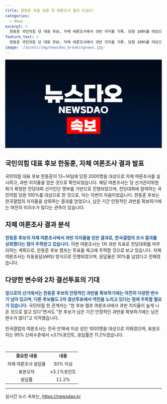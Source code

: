 ```yaml
---
title: 한동훈 국힘 당원 첫 여론조사 결과 뜨겁다!
categories:
  - News
excerpt: >
  한동훈 국민의힘 당 대표 후보, 자체 여론조사에서 과반 지지율 기록. 당원 100%를 대상으로 한 이번 조사는 당 중심으로 선거전략 세우기에 주요한데, 응답률 30% 넘어 전당대회 결과에 영향 줄 듯. 하지만 다른 후보들의 역전극 가능성도 언급돼, 안정적인 과반 확보에는 더 많은 노력 필요할 것으로 보인다. -한국갤럽 조사-
feature_text: >
  한동훈 국민의힘 당 대표 후보, 자체 여론조사에서 과반 지지율 기록. 당원 100%를 대상으로 한 이번 조사는 당 중심으로 선거전략 세우기에 주요한데, 응답률 30% 넘어 전당대회 결과에 영향 줄 듯. 하지만 다른 후보들의 역전극 가능성도 언급돼, 안정적인 과반 확보에는 더 많은 노력 필요할 것으로 보인다. -한국갤럽 조사-
image: '/assets/img/newsdao_breakingnews.jpg'
---
```


<p><img src="/assets/img/newsdao_breakingnews.jpg" alt="ranknews 속보" /></p>

<h2 data-ke-size="size26">국민의힘 대표 후보 한동훈, 자체 여론조사 결과 발표</h2>

<p>국민의힘 대표 후보 한동훈이 13~14일에 당원 2000명을 대상으로 자체 여론조사를 실시하고, 과반 지지율을 얻은 것으로 확인되었습니다. 해당 여론조사는 당 선거관리위원회가 확정한 전당대회 선거인단 명부를 기반으로 진행되었으며, 전당대회에 참여하는 국민의힘 당원 100%를 대상으로 한 것으로, 이는 이번이 처음이었습니다. 한동훈 후보는 한국갤럽의 지지율을 상회하는 결과를 얻었으나, 남은 기간 안정적인 과반을 확보하기에는 여전히 미지수가 많다는 관측이 있습니다.</p>

<h2 data-ke-size="size24">자체 여론조사 결과 분석</h2>

<p><b><span style="color: #1a5490;">한동훈 후보의 자체 여론조사에서 과반 지지율을 얻은 결과로, 한국갤럽의 조사 결과를 상회했다는 점이 주목받고 있습니다.</span></b> 이번 여론조사는 1차 과반 득표로 전당대회를 마무리하는 계획으로, 한동훈 후보 캠프는 투표율 제고에 주력할 것으로 보고 있습니다. 자체 여론조사는 자동응답(ARS) 방식으로 진행되었으며, 응답율은 30%를 넘었다고 전해졌습니다. </p>

<h2 data-ke-size="size24">다양한 변수와 2차 결선투표의 기대</h2>

<p><b><span style="color: #1a5490;">앞으로의 선거에서는 한동훈 후보의 안정적인 과반을 확보하기에는 여전히 다양한 변수가 남아 있으며, 다른 후보들도 2차 결선투표에서 역전을 노리고 있다는 점에 주목할 필요가 있습니다.</span></b> 국민의힘 한 관계자는 "한 후보 캠프 여론조사에서 과반 지지율이 높게 나온 것으로 알고 있다"면서도 "한 후보가 남은 기간 안정적인 과반을 확보하기에는 남은 변수가 많다"고 지적했습니다.</p>

<p>한국갤럽의 여론조사는 전국 만18세 이상 성인 1000명을 대상으로 이뤄졌으며, 표본오차는 95% 신뢰수준에서 ±3.1%포인트, 응답률은 11.2%였습니다. </p>

<p data-ke-size="size16">&nbsp;</p>

<table>
    <tbody>
        <tr>
            <td style="text-align: center; height: 17px;"><b>중요한 내용</b></td>
            <td style="text-align: center; height: 17px;"><b>내용</b></td>
        </tr>
        <tr>
            <td style="text-align: center; height: 17px;">자체 여론조사 응답율</td>
            <td style="text-align: center; height: 17px;">30% 이상</td>
        </tr>
        <tr>
            <td style="text-align: center; height: 17px;">표본오차</td>
            <td style="text-align: center; height: 17px;">±3.1%포인트</td>
        </tr>
        <tr>
            <td style="text-align: center; height: 17px;">응답률</td>
            <td style="text-align: center; height: 17px;">11.2%</td>
        </tr>
    </tbody>
</table>

<p><hr></p>
실시간 뉴스 속보는, <a href="https://newsdao.kr" rel="dofollow">https://newsdao.kr</a>



